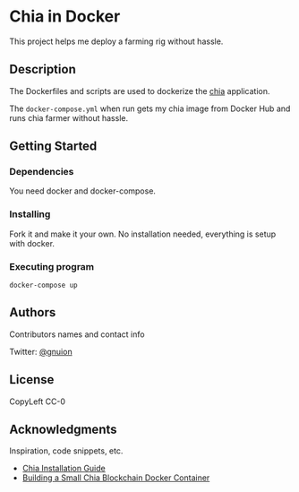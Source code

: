 
# Chia in Docker

This project helps me deploy a farming rig without hassle.

## Description
The Dockerfiles and scripts are used to dockerize the [chia](https://github.com/Chia-Network/chia-blockchain/wiki/INSTALL) application.

The `docker-compose.yml` when run gets my chia image from Docker Hub and runs chia farmer without hassle.

## Getting Started

### Dependencies

You need docker and docker-compose.

### Installing

Fork it and make it your own. No installation needed, everything is setup with docker.

### Executing program

```
docker-compose up
```

## Authors

Contributors names and contact info

Twitter: [@gnuion](https://twitter.com/gnuion)


## License

CopyLeft CC-0

## Acknowledgments

Inspiration, code snippets, etc.
* [Chia Installation Guide](https://github.com/Chia-Network/chia-blockchain/wiki/INSTALL)
* [Building a Small Chia Blockchain Docker Container](https://elliottback.medium.com/building-a-small-chia-blockchain-docker-container-cb9bb9795779)

